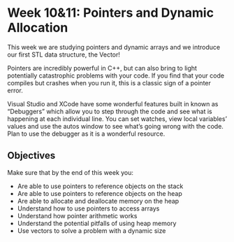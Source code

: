 # Week 10&11: Pointers and Dynamic Allocation
This week we are studying pointers and dynamic arrays and we introduce our first STL data structure, the Vector!  

Pointers are incredibly powerful in C++, but can also bring to light potentially catastrophic problems with your code.  If you find that your code compiles but crashes when you run it, this is a classic sign of a pointer error.

Visual Studio and XCode have some wonderful features built in known as “Debuggers” which allow you to step through the code and see what is happening at each individual line.  You can set watches, view local variables’ values and use the autos window to see what’s going wrong with the code.  Plan to use the debugger as it is a wonderful resource. 

## Objectives
Make sure that by the end of this week you:
- Are able to use pointers to reference objects on the stack
- Are able to use pointers to reference objects on the heap
- Are able to allocate and deallocate memory on the heap
- Understand how to use pointers to access arrays
- Understand how pointer arithmetic works
- Understand the potential pitfalls of using heap memory
- Use vectors to solve a problem with a dynamic size
